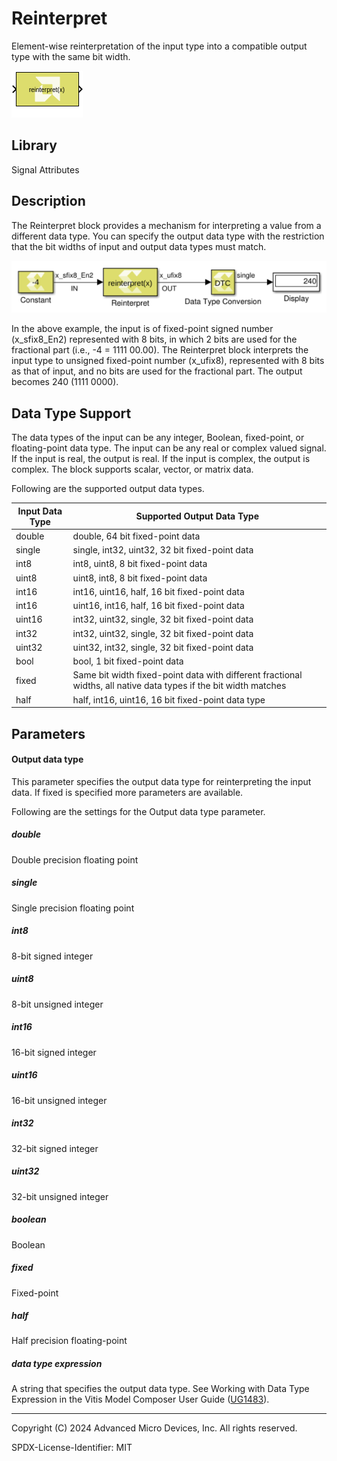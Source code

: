 # Reinterpret

Element-wise reinterpretation of the input type into a compatible output
type with the same bit width.

![](./Images/block.png)

## Library

Signal Attributes

## Description

The Reinterpret block provides a mechanism for interpreting a value from
a different data type. You can specify the output data type with the
restriction that the bit widths of input and output data types must
match.

![](./Images/exr1532106955895.png)

In the above example, the input is of fixed-point signed number
(x_sfix8_En2) represented with 8 bits, in which 2 bits are used for the
fractional part (i.e., -4 = 1111 00.00). The Reinterpret block
interprets the input type to unsigned fixed-point number (x_ufix8),
represented with 8 bits as that of input, and no bits are used for the
fractional part. The output becomes 240 (1111 0000).

## Data Type Support

The data types of the input can be any integer, Boolean, fixed-point, or
floating-point data type. The input can be any real or complex valued
signal. If the input is real, the output is real. If the input is
complex, the output is complex. The block supports scalar, vector, or
matrix data.

Following are the supported output data types.

| Input Data Type | Supported Output Data Type                                                                                       |
|-----------------|------------------------------------------------------------------------------------------------------------------|
| double          | double, 64 bit fixed-point data                                                                                  |
| single          | single, int32, uint32, 32 bit fixed-point data                                                                   |
| int8            | int8, uint8, 8 bit fixed-point data                                                                              |
| uint8           | uint8, int8, 8 bit fixed-point data                                                                              |
| int16           | int16, uint16, half, 16 bit fixed-point data                                                                     |
| int16           | uint16, int16, half, 16 bit fixed-point data                                                                     |
| uint16          | int32, uint32, single, 32 bit fixed-point data                                                                   |
| int32           | int32, uint32, single, 32 bit fixed-point data                                                                   |
| uint32          | uint32, int32, single, 32 bit fixed-point data                                                                   |
| bool            | bool, 1 bit fixed-point data                                                                                     |
| fixed           | Same bit width fixed-point data with different fractional widths, all native data types if the bit width matches |
| half            | half, int16, uint16, 16 bit fixed-point data type                                                                |


## Parameters

#### Output data type

This parameter specifies the output data type for reinterpreting the
input data. If fixed is specified more parameters are available.

Following are the settings for the Output data type parameter.

##### double
Double precision floating point

##### single
Single precision floating point

##### int8
8-bit signed integer

##### uint8
8-bit unsigned integer

##### int16
16-bit signed integer

##### uint16
16-bit unsigned integer

##### int32
32-bit signed integer

##### uint32
32-bit unsigned integer

##### boolean
Boolean

##### fixed
Fixed-point

##### half
Half precision floating-point

##### data type expression
A string that specifies the output data type. See Working with Data Type Expression in the Vitis Model Composer User Guide ([UG1483](https://docs.xilinx.com/access/sources/dita/map?Doc_Version=2022.2%20English&url=ug1483-model-composer-sys-gen-user-guide)). 



--------------
Copyright (C) 2024 Advanced Micro Devices, Inc.
All rights reserved.

SPDX-License-Identifier: MIT
